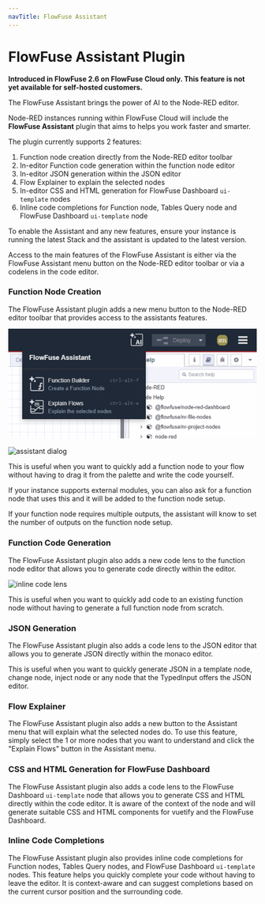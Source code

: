```yaml
---
navTitle: FlowFuse Assistant
---
```


# FlowFuse Assistant Plugin

**Introduced in FlowFuse 2.6 on FlowFuse Cloud only. This feature is not yet available for self-hosted customers.**

The FlowFuse Assistant brings the power of AI to the Node-RED editor.

Node-RED instances running within FlowFuse Cloud will include the **FlowFuse Assistant**
plugin that aims to helps you work faster and smarter.

The plugin currently supports 2 features:

1. Function node creation directly from the Node-RED editor toolbar
2. In-editor Function code generation within the function node editor
3. In-editor JSON generation within the JSON editor
4. Flow Explainer to explain the selected nodes
5. In-editor CSS and HTML generation for FlowFuse Dashboard `ui-template` nodes
6. Inline code completions for Function node, Tables Query node and FlowFuse Dashboard `ui-template` node

To enable the Assistant and any new features, ensure your instance is running the latest Stack and the assistant is updated to the latest version.

Access to the main features of the FlowFuse Assistant is either via the FlowFuse Assistant menu button on the
Node-RED editor toolbar or via a codelens in the code editor.

### Function Node Creation

The FlowFuse Assistant plugin adds a new menu button to the Node-RED editor toolbar that provides access to the assistants features. 

![toolbar](./images/assistant/toolbar.png)

![assistant dialog](./images/assistant/dialog-function-node-builder.png)

This is useful when you want to quickly add a function
node to your flow without having to drag it from the palette and write the code yourself.

If your instance supports external modules, you can also ask for a function node that uses this
and it will be added to the function node setup.

If your function node requires multiple outputs, the assistant will know to set the number of outputs
on the function node setup.


### Function Code Generation

The FlowFuse Assistant plugin also adds a new code lens to the function node editor that allows you
to generate code directly within the editor. 

![inline code lens](./images/assistant/function-node-inline-code-lens.png)

This is useful when you want to quickly add code to an
existing function node without having to generate a full function node from scratch.

### JSON Generation

The FlowFuse Assistant plugin also adds a code lens to the JSON editor that allows you
to generate JSON directly within the monaco editor.

This is useful when you want to quickly generate JSON in a template node, change node, inject node or
any node that the TypedInput offers the JSON editor.


### Flow Explainer

The FlowFuse Assistant plugin also adds a new button to the Assistant menu that will explain what the selected nodes do.
To use this feature, simply select the 1 or more nodes that you want to understand and click the "Explain Flows" button in the Assistant menu.

### CSS and HTML Generation for FlowFuse Dashboard

The FlowFuse Assistant plugin also adds a code lens to the FlowFuse Dashboard `ui-template` node that allows you
to generate CSS and HTML directly within the code editor. It is aware of the context of the node and will
generate suitable CSS and HTML components for vuetify and the FlowFuse Dashboard.

### Inline Code Completions

The FlowFuse Assistant plugin also provides inline code completions for Function nodes, Tables Query nodes, and FlowFuse Dashboard `ui-template` nodes.
This feature helps you quickly complete your code without having to leave the editor.
It is context-aware and can suggest completions based on the current cursor position and the surrounding code.
